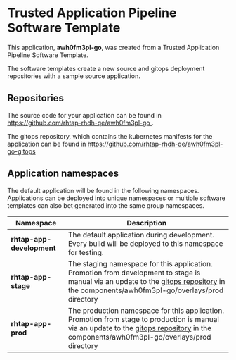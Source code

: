 # Trusted Application Pipeline Software Template

This application, **awh0fm3pl-go**, was created from a Trusted Application Pipeline Software Template.

The software templates create a new source and gitops deployment repositories with a sample source application. 

## Repositories

The source code for your application can be found in [https://github.com/rhtap-rhdh-qe/awh0fm3pl-go ](https://github.com/rhtap-rhdh-qe/awh0fm3pl-go ).
 
The gitops repository, which contains the kubernetes manifests for the application can be found in 
[https://github.com/rhtap-rhdh-qe/awh0fm3pl-go-gitops ](https://github.com/rhtap-rhdh-qe/awh0fm3pl-go-gitops ) 

## Application namespaces 

The default application will be found in the following namespaces. Applications can be deployed into unique namespaces or multiple software templates can also bet generated into the same group namespaces.  

|  Namespace   |  Description   |  
| -------- | -------- |   
| **rhtap-app-development** | The default application during development. Every build will be deployed to this namespace for testing. | 
| **rhtap-app-stage** | The staging namespace for this application. Promotion from development to stage is manual via an update to the [gitops repository](https://github.com/rhtap-rhdh-qe/awh0fm3pl-go-gitops ) in the components/awh0fm3pl-go/overlays/prod directory |  
| **rhtap-app-prod** | The production namespace for this application. Promotion from stage to production is manual via an update to the [gitops repository](https://github.com/rhtap-rhdh-qe/awh0fm3pl-go-gitops ) in the components/awh0fm3pl-go/overlays/prod directory | 